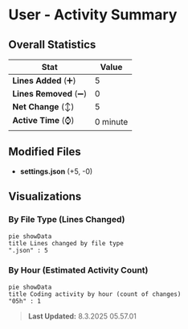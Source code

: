 # User - Activity Summary 

## Overall Statistics

| Stat                   | Value                                                             |
| ---------------------- | ----------------------------------------------------------------- |
| **Lines Added** (➕)   | 5                                          |
| **Lines Removed** (➖) | 0                                        |
| **Net Change** (↕)    | 5                |
| **Active Time** (⌚)   | 0 minute |


## Modified Files
- **settings.json** (+5, -0)

## Visualizations

### By File Type (Lines Changed)

```mermaid
pie showData
title Lines changed by file type
".json" : 5
```

### By Hour (Estimated Activity Count)

```mermaid
pie showData
title Coding activity by hour (count of changes)
"05h" : 1
```


> **Last Updated:** 8.3.2025 05.57.01